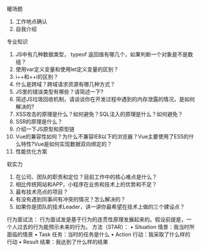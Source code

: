 暖场题
1. 工作地点确认
2. 自我介绍

专业知识
1. JS中有几种数据类型， typeof 返回值有哪几个，如果判断一个对象是不是数组？
2. 使用var定义变量和使用let定义变量的区别？
3. i++和++i的区别？
4. 什么是跨域？跨域请求资源有哪几种方式？
5. JS里的错误类型有哪些？请简述一下?
6. 简述JS垃圾回收机制，请谈谈你在开发过程中遇到的内存泄露的情况，是如何解决的?
7. XSS攻击的原理是什么？如何避免？SQL注入的原理是什么？如何避免？
8. SSR的原理是什么？
9. 介绍一下JS原型和原型链
10. Vue的兼容性如何？为什么不兼容IE8以下的浏览器？Vue主要使用了ES5的什么特性?Vue是如何实现数据双向绑定的？
11. 性能优化方案

软实力
1. 在公司、团队的职责和定位？目前工作中的核心难点是什么？
2. 相比传统网站和APP，小程序在业务和技术上的优势和不足？
3. 最有技术亮点的项目？
4. 有没有遇到同事间有冲突的情况？怎么解决的？
5. 如果你是团队的技术Leader，讲一讲你最希望在技术上做的三个建设点？




行为面试法：
行为面试发是基于行为的连贯性原理发展起来的。假设前提是，一个人过去的行为能预示未来的行为。
方法（STAR）：
• Situation 情景：我当时所面临的情景
• Task 任务：当时的任务是什么
• Action 行动：我采取了什么样的行动
• Result 结果：我达到了什么样的结果